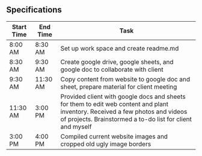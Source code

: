 ## Specifications

|  Start Time | End Time | Task |
|---|---|---|
| 8:00 AM | 8:30 AM | Set up work space and create readme.md |
| 8:30 AM | 9:30 AM | Create google drive, google sheets, and google doc to collaborate with client |
| 9:30 AM | 11:30 AM | Copy content from website to google doc and sheet, prepare material for client meeting |
| 11:30 AM | 3:00 PM | Provided client with google docs and sheets for them to edit web content and plant inventory. Received a few photos and videos of projects. Brainstormed a to-do list for client and myself |
| 3:00 PM | 4:00 PM | Compiled current website images and cropped old ugly image borders |
